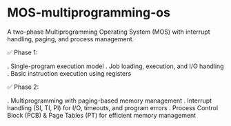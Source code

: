 # MOS-multiprogramming-os
A two-phase Multiprogramming Operating System (MOS) with interrupt handling, paging, and process management.

✅ Phase 1:

. Single-program execution model
. Job loading, execution, and I/O handling
. Basic instruction execution using registers


✅ Phase 2:

. Multiprogramming with paging-based memory management
. Interrupt handling (SI, TI, PI) for I/O, timeouts, and program errors
. Process Control Block (PCB) & Page Tables (PT) for efficient memory management
